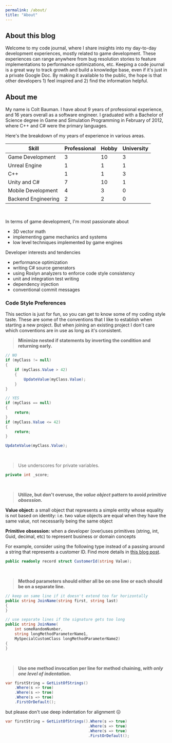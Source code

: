 ```yaml
---
permalink: /about/
title: "About"
---
```


## About this blog

Welcome to my code journal, where I share insights into my day-to-day development experiences, mostly related to game development. These experiences can range anywhere from bug resolution stories to feature implementations to performance optimizations, etc. Keeping a code journal is a great way to track growth and build a knowledge base, even if it's just in a private Google Doc. By making it available to the public, the hope is that other developers 1) feel inspired and 2) find the information helpful.

## About me

My name is Colt Bauman. I have about 9 years of professional experience, and 16 years overall as a software engineer. I graduated with a Bachelor of Science degree in Game and Simulation Programming in February of 2012, where C++ and C# were the primary languages.

Here's the breakdown of my years of experience in various areas.

| Skill                  | Professional | Hobby | University |
|------------------------|--------------|-------|------------|
| Game Development       | 3            | 10    | 3          |
| Unreal Engine          | 1            | 1     | 1          |
| C++                    | 1            | 1     | 3          |
| Unity and C#           | 7            | 10    | 1          |
| Mobile Development     | 4            | 3     | 0          |
| Backend Engineering    | 2            | 2     | 0          |

<br />

In terms of game development, I'm most passionate about
- 3D vector math
- implementing game mechanics and systems
- low level techniques implemented by game engines

Developer interests and tendencies
- performance optimization
- writing C# source generators
- using Roslyn analyzers to enforce code style consistency
- unit and integration test writing
- dependency injection
- conventional commit messages

### Code Style Preferences

This section is just for fun, so you can get to know some of my coding style taste. These are some of the conventions that I like to establish when starting a new project. But when joining an existing project I don't care which conventions are in use as long as it's consistent.

> **Minimize nested if statements by inverting the condition and returning early.**

```csharp
// NO
if (myClass != null)
{
    if (myClass.Value > 42)
    {
        UpdateValue(myClass.Value);
    }
}

// YES
if (myClass == null)
{
    return;
}
if (myClass.Value <= 42)
{
    return;
}

UpdateValue(myClass.Value);
```

<br />

> Use underscores for private variables.

```csharp
private int _score;
```

<br />

> **Utilize, but don't overuse, the _value object_ pattern to avoid _primitive obsession_.**

**Value object:** a small object that represents a simple entity whose equality is not based on identity: i.e. two value objects are equal when they have the same value, not necessarily being the same object

**Primitive obsession:** when a developer (over)uses primitives (string, int, Guid, decimal, etc) to represent business or domain concepts

For example, consider using the following type instead of a passing around a string that represents a customer ID. Find more details in [this blog post](https://blog.stephencleary.com/2022/10/modern-csharp-techniques-2-value-records.html).

```csharp
public readonly record struct CustomerId(string Value);
```

<br />

> **Method parameters should either all be on one line or each should be on a separate line.**

```csharp
// keep on same line if it doesn't extend too far horizontally
public string JoinName(string first, string last)
{
}

// use separate lines if the signature gets too long
public string JoinName(
    int someRandomNumber,
    string longMethodParameterName1, 
    MySpecialCustomClass longMethodParameterName2)
{
}
```

<br />

> **Use one method invocation per line for method chaining, _with only one level of indentation_.**

```csharp
var firstString = GetListOfStrings()
    .Where(s => true)
    .Where(s => true)
    .Where(s => true)
    .FirstOrDefault();
```

but please don't use deep indentation for alignment 😖

```csharp
var firstString = GetListOfStrings().Where(s => true)
                                    .Where(s => true)
                                    .Where(s => true)
                                    .FirstOrDefault();
```
